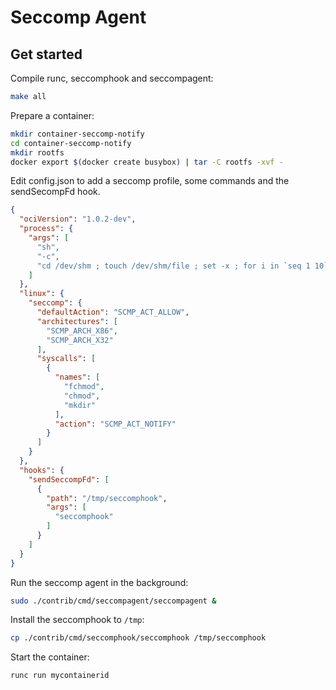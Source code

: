 # Seccomp Agent

## Get started

Compile runc, seccomphook and seccompagent:
```bash
make all
```

Prepare a container:
```bash
mkdir container-seccomp-notify
cd container-seccomp-notify
mkdir rootfs
docker export $(docker create busybox) | tar -C rootfs -xvf -
```

Edit config.json to add a seccomp profile, some commands and the sendSecompFd hook.
```json
{
  "ociVersion": "1.0.2-dev",
  "process": {
    "args": [
      "sh",
      "-c",
      "cd /dev/shm ; touch /dev/shm/file ; set -x ; for i in `seq 1 10` ; do mkdir /dev/shm/directory$i dir$i; chmod 777 /dev/shm/file ; ls -la /dev/shm ; sleep 2 ; done"
    ]
  },
  "linux": {
    "seccomp": {
      "defaultAction": "SCMP_ACT_ALLOW",
      "architectures": [
        "SCMP_ARCH_X86",
        "SCMP_ARCH_X32"
      ],
      "syscalls": [
        {
          "names": [
            "fchmod",
            "chmod",
            "mkdir"
          ],
          "action": "SCMP_ACT_NOTIFY"
        }
      ]
    }
  },
  "hooks": {
    "sendSeccompFd": [
      {
        "path": "/tmp/seccomphook",
        "args": [
          "seccomphook"
        ]
      }
    ]
  }
}
```

Run the seccomp agent in the background:
```bash
sudo ./contrib/cmd/seccompagent/seccompagent &
```

Install the seccomphook to `/tmp`:
```bash
cp ./contrib/cmd/seccomphook/seccomphook /tmp/seccomphook
```

Start the container:
```bash
runc run mycontainerid
```

